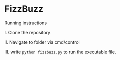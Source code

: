 # FizzBuzz

Running instructions

I. Clone the repository


II. Navigate to folder via cmd/control



III. write ```python fizzbuzz.py``` to run the executable file.
